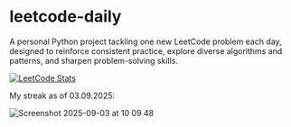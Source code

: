 # leetcode-daily

A personal Python project tackling one new LeetCode problem each day, designed to reinforce consistent practice, explore diverse algorithms and patterns, and sharpen problem-solving skills.

[![LeetCode Stats](https://leetcard.jacoblin.cool/uygarpolat?theme=dark&ext=contest&ext=heatmap)](https://leetcode.com/uygarpolat/)

My streak as of 03.09.2025:

![Screenshot 2025-09-03 at 10 09 48](https://github.com/user-attachments/assets/7362a9f3-5d7a-4aaa-987b-44197128978a)

